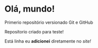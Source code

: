 # Olá, mundo!
 Primerio repositório versionado Git e GitHub

Reposítorio criado para teste!

Está linha eu **adicionei** diretamente no *site!*
